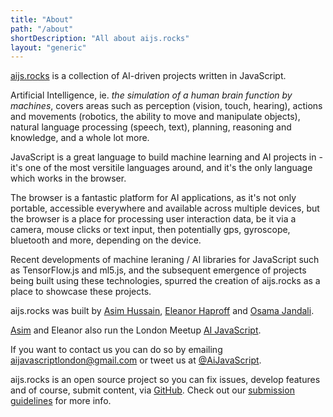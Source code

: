 ```yaml
---
title: "About"
path: "/about"
shortDescription: "All about aijs.rocks"
layout: "generic"
---
```



[aijs.rocks](https://aijs.rocks/) is a collection of AI-driven projects written in JavaScript.

Artificial Intelligence, ie. _the simulation of a human brain function by machines_,
covers areas such as perception (vision, touch, hearing), actions and movements
(robotics, the ability to move and manipulate objects), natural language processing (speech, text),
planning, reasoning and knowledge, and a whole lot more.

JavaScript is a great language to build machine learning and AI projects in -
it's one of the most versitile languages around, and it's the only
language which works in the browser.

The browser is a fantastic platform for AI applications, as it's not only
 portable, accessible everywhere and available across multiple devices, but the
 browser is a place for processing user interaction data, be it via a camera,
 mouse clicks or text input, then potentially gps, gyroscope, bluetooth and more,
 depending on the device.

Recent developments of machine leraning / AI libraries for JavaScript such as
TensorFlow.js and ml5.js, and the subsequent emergence of projects being
built using these technologies, spurred the creation of aijs.rocks
as a place to showcase these projects.

aijs.rocks was built by [Asim Hussain](https://twitter.com/jawache), [Eleanor Haproff](https://twitter.com/EleanorHaproff) and [Osama Jandali](https://twitter.com/osama_jandali).

[Asim](https://codecraft.tv/) and Eleanor also run the London Meetup [AI JavaScript](https://www.meetup.com/AI-JavaScript-London/).


If you want to contact us you can do so by emailing aijavascriptlondon@gmail.com or tweet us at
[@AiJavaScript](https://twitter.com/AiJavaScript).

aijs.rocks is an open source project so you can fix issues,
develop features and of course, submit content, via [GitHub](https://github.com/aijavascript/aijs.rocks).
Check out our [submission guidelines](https://aijs.rocks/submit) for more info.